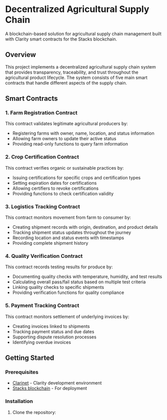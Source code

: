 # Decentralized Agricultural Supply Chain

A blockchain-based solution for agricultural supply chain management built with Clarity smart contracts for the Stacks blockchain.

## Overview

This project implements a decentralized agricultural supply chain system that provides transparency, traceability, and trust throughout the agricultural product lifecycle. The system consists of five main smart contracts that handle different aspects of the supply chain.

## Smart Contracts

### 1. Farm Registration Contract

This contract validates legitimate agricultural producers by:
- Registering farms with owner, name, location, and status information
- Allowing farm owners to update their active status
- Providing read-only functions to query farm information

### 2. Crop Certification Contract

This contract verifies organic or sustainable practices by:
- Issuing certifications for specific crops and certification types
- Setting expiration dates for certifications
- Allowing certifiers to revoke certifications
- Providing functions to check certification validity

### 3. Logistics Tracking Contract

This contract monitors movement from farm to consumer by:
- Creating shipment records with origin, destination, and product details
- Tracking shipment status updates throughout the journey
- Recording location and status events with timestamps
- Providing complete shipment history

### 4. Quality Verification Contract

This contract records testing results for produce by:
- Documenting quality checks with temperature, humidity, and test results
- Calculating overall pass/fail status based on multiple test criteria
- Linking quality checks to specific shipments
- Providing verification functions for quality compliance

### 5. Payment Tracking Contract

This contract monitors settlement of underlying invoices by:
- Creating invoices linked to shipments
- Tracking payment status and due dates
- Supporting dispute resolution processes
- Identifying overdue invoices

## Getting Started

### Prerequisites

- [Clarinet](https://github.com/hirosystems/clarinet) - Clarity development environment
- [Stacks blockchain](https://www.stacks.co/) - For deployment

### Installation

1. Clone the repository:

